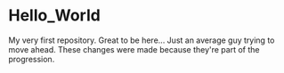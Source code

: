 # Hello_World
My very first repository. Great to be here...
Just an average guy trying to move ahead.
These changes were made because they're part of the progression.
